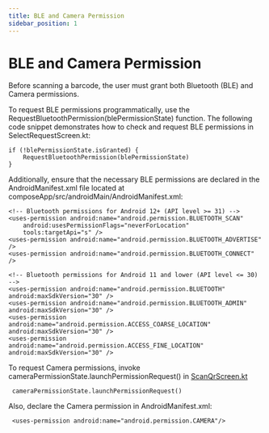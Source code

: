 ```yaml
---
title: BLE and Camera Permission
sidebar_position: 1
---
```




# BLE and Camera Permission

Before scanning a barcode, the user must grant both Bluetooth (BLE) and Camera permissions.

To request BLE permissions programmatically, use the RequestBluetoothPermission(blePermissionState) function. The following code snippet demonstrates how to check and request BLE permissions in SelectRequestScreen.kt:
```
if (!blePermissionState.isGranted) {
    RequestBluetoothPermission(blePermissionState)
}

```

Additionally, ensure that the necessary BLE permissions are declared in the AndroidManifest.xml file located at composeApp/src/androidMain/AndroidManifest.xml:

```
<!-- Bluetooth permissions for Android 12+ (API level >= 31) -->
<uses-permission android:name="android.permission.BLUETOOTH_SCAN"
    android:usesPermissionFlags="neverForLocation"
    tools:targetApi="s" />
<uses-permission android:name="android.permission.BLUETOOTH_ADVERTISE" />
<uses-permission android:name="android.permission.BLUETOOTH_CONNECT" />

<!-- Bluetooth permissions for Android 11 and lower (API level <= 30) -->
<uses-permission android:name="android.permission.BLUETOOTH" android:maxSdkVersion="30" />
<uses-permission android:name="android.permission.BLUETOOTH_ADMIN" android:maxSdkVersion="30" />
<uses-permission android:name="android.permission.ACCESS_COARSE_LOCATION" android:maxSdkVersion="30" />
<uses-permission android:name="android.permission.ACCESS_FINE_LOCATION" android:maxSdkVersion="30" />
```


To request Camera permissions, invoke cameraPermissionState.launchPermissionRequest() in [ScanQrScreen.kt](http://ScanQrScreen.kt)
```
 cameraPermissionState.launchPermissionRequest() 
```

Also, declare the Camera permission in AndroidManifest.xml:
```
 <uses-permission android:name="android.permission.CAMERA"/> 
 ```
